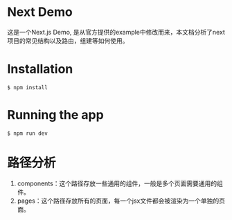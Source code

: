 
# Next Demo

这是一个Next.js Demo, 是从官方提供的example中修改而来，本文档分析了next项目的常见结构以及路由，组建等如何使用。

# Installation

    $ npm install

# Running the app

    $ npm run dev

# 路径分析

1. components：这个路径存放一些通用的组件，一般是多个页面需要通用的组件。
2. pages：这个路径存放所有的页面，每一个jsx文件都会被渲染为一个单独的页面。